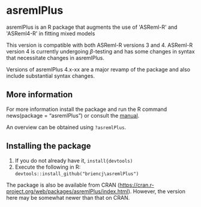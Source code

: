 # asremlPlus
asremlPlus is an R package that augments the use of 'ASReml-R' and 'ASReml4-R' in fitting mixed models

This version is compatible with both ASReml-R versions 3 and 4. ASReml-R version 4 is currently undergoing $\beta$-testing and 
has some changes in syntax that necessitate changes in asremlPlus. 

Versions of asremlPlus 4.x-xx are a major revamp of the package and also include substantial syntax changes. 

## More information

For more information install the package and run the R command news(package = “asremlPlus”) or consult the [manual](./inst/doc/asremlPlus-manual.pdf). 

An overview can be obtained using `?asremlPlus`. 

## Installing the package

1. If you do not already have it, `install{devtools)`
2. Execute the following in R: `devtools::install_github("briencj\asremlPlus")`

The package is also be available from CRAN 
(<https://cran.r-project.org/web/packages/asremlPlus/index.html>). However, the version here may be somewhat newer than that on CRAN. 

